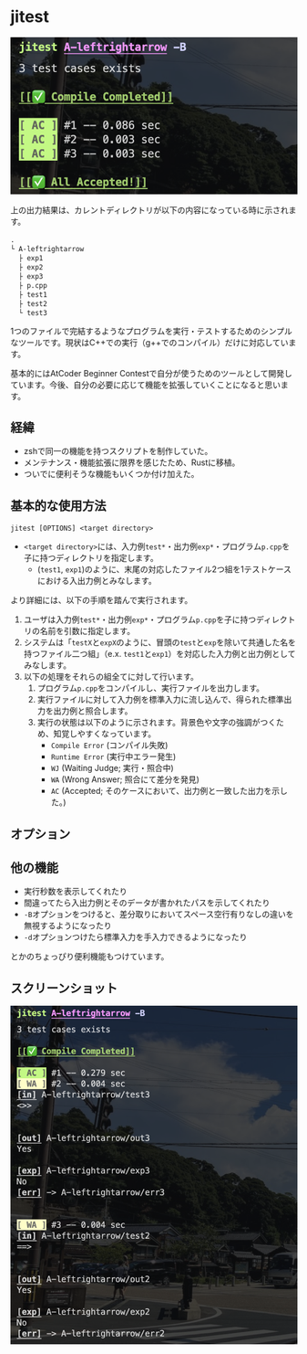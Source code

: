 # jitest

![テストケースが全て通った時のターミナル上の表示](./dst/AC.png)

上の出力結果は、カレントディレクトリが以下の内容になっている時に示されます。

```directory
.
└ A-leftrightarrow
  ├ exp1
  ├ exp2
  ├ exp3
  ├ p.cpp
  ├ test1
  ├ test2
  └ test3
```

1つのファイルで完結するようなプログラムを実行・テストするためのシンプルなツールです。現状はC++での実行（g++でのコンパイル）だけに対応しています。

基本的にはAtCoder Beginner Contestで自分が使うためのツールとして開発しています。今後、自分の必要に応じて機能を拡張していくことになると思います。

## 経緯
- zshで同一の機能を持つスクリプトを制作していた。
- メンテナンス・機能拡張に限界を感じたため、Rustに移植。
- ついでに便利そうな機能もいくつか付け加えた。

## 基本的な使用方法
```
jitest [OPTIONS] <target directory> 
```
- `<target directory>`には、入力例`test*`・出力例`exp*`・プログラム`p.cpp`を子に持つディレクトリを指定します。
  - (`test1`, `exp1`)のように、末尾の対応したファイル2つ組を1テストケースにおける入出力例とみなします。
  

より詳細には、以下の手順を踏んで実行されます。
1.  ユーザは入力例`test*`・出力例`exp*`・プログラム`p.cpp`を子に持つディレクトリの名前を引数に指定します。
2.  システムは「`testX`と`expX`のように、冒頭の`test`と`exp`を除いて共通した名を持つファイル二つ組」（e.x. `test1`と`exp1`）を対応した入力例と出力例としてみなします。
3.  以下の処理をそれらの組全てに対して行います。
    1.  プログラム`p.cpp`をコンパイルし、実行ファイルを出力します。
    2.  実行ファイルに対して入力例を標準入力に流し込んで、得られた標準出力を出力例と照合します。
    3. 実行の状態は以下のように示されます。背景色や文字の強調がつくため、知覚しやすくなっています。
        - `Compile Error` (コンパイル失敗)
        - `Runtime Error` (実行中エラー発生)
        - `WJ` (Waiting Judge; 実行・照合中)
        - `WA` (Wrong Answer; 照合にて差分を発見)
        - `AC` (Accepted; そのケースにおいて、出力例と一致した出力を示した。)
    
## オプション


## 他の機能
- 実行秒数を表示してくれたり
- 間違ってたら入出力例とそのデータが書かれたパスを示してくれたり
- `-B`オプションをつけると、差分取りにおいてスペース空行有りなしの違いを無視するようになったり
- `-d`オプションつけたら標準入力を手入力できるようになったり
  
とかのちょっぴり便利機能もつけています。

## スクリーンショット
![テストケースが一部通らなかった時のターミナル上の表示](./dst/WA.png)